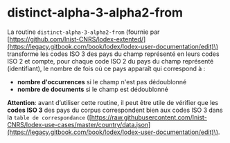 # distinct-alpha-3-alpha2-from

La routine `distinct-alpha-3-alpha2-from` \(fournie par [https://github.com/Inist-CNRS/lodex-extented/](https://legacy.gitbook.com/book/lodex/lodex-user-documentation/edit)\) transforme les codes ISO 3 des pays du champ représenté en leurs codes ISO 2 et compte, pour chaque code ISO 2 du pays du champ représenté \(identifiant\), le nombre de fois où ce pays apparaît qui correspond à :

* **nombre d'occurrences** si le champ n'est pas dédoublonné
* **nombre de documents** si le champ est dédoublonné

**Attention**: avant d’utiliser cette routine, il peut être utile de vérifier que les **codes ISO 3** des pays du corpus correspondent bien aux codes ISO 3 dans la `table de correspondance` \([https://raw.githubusercontent.com/Inist-CNRS/lodex-use-cases/master/country/data.json](https://legacy.gitbook.com/book/lodex/lodex-user-documentation/edit)\).

